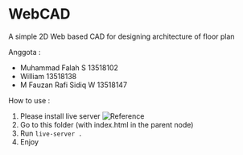 # WebCAD
A simple 2D Web based CAD for designing architecture of floor plan

Anggota : 
- Muhammad Falah S              13518102
- William                       13518138
- M Fauzan Rafi Sidiq W         13518147

How to use : 
1. Please install live server ![Reference](https://gist.github.com/donmccurdy/20fb112949324c92c5e8)
2. Go to this folder (with index.html in the parent node)
3. Run `live-server .`
4. Enjoy
